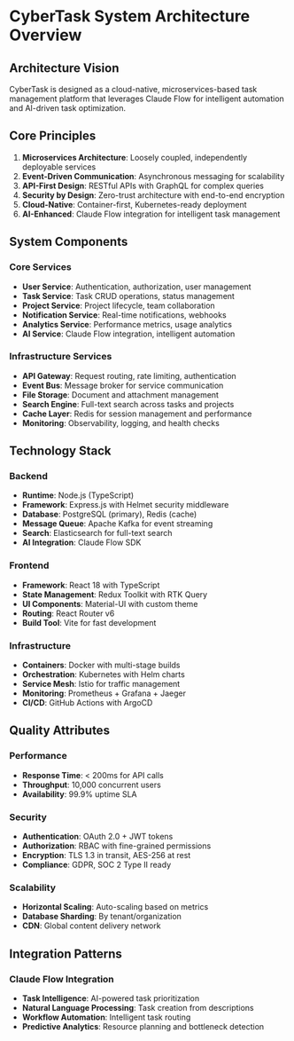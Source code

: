 # CyberTask System Architecture Overview

## Architecture Vision
CyberTask is designed as a cloud-native, microservices-based task management platform that leverages Claude Flow for intelligent automation and AI-driven task optimization.

## Core Principles
1. **Microservices Architecture**: Loosely coupled, independently deployable services
2. **Event-Driven Communication**: Asynchronous messaging for scalability
3. **API-First Design**: RESTful APIs with GraphQL for complex queries
4. **Security by Design**: Zero-trust architecture with end-to-end encryption
5. **Cloud-Native**: Container-first, Kubernetes-ready deployment
6. **AI-Enhanced**: Claude Flow integration for intelligent task management

## System Components

### Core Services
- **User Service**: Authentication, authorization, user management
- **Task Service**: Task CRUD operations, status management
- **Project Service**: Project lifecycle, team collaboration
- **Notification Service**: Real-time notifications, webhooks
- **Analytics Service**: Performance metrics, usage analytics
- **AI Service**: Claude Flow integration, intelligent automation

### Infrastructure Services
- **API Gateway**: Request routing, rate limiting, authentication
- **Event Bus**: Message broker for service communication
- **File Storage**: Document and attachment management
- **Search Engine**: Full-text search across tasks and projects
- **Cache Layer**: Redis for session management and performance
- **Monitoring**: Observability, logging, and health checks

## Technology Stack

### Backend
- **Runtime**: Node.js (TypeScript)
- **Framework**: Express.js with Helmet security middleware
- **Database**: PostgreSQL (primary), Redis (cache)
- **Message Queue**: Apache Kafka for event streaming
- **Search**: Elasticsearch for full-text search
- **AI Integration**: Claude Flow SDK

### Frontend
- **Framework**: React 18 with TypeScript
- **State Management**: Redux Toolkit with RTK Query
- **UI Components**: Material-UI with custom theme
- **Routing**: React Router v6
- **Build Tool**: Vite for fast development

### Infrastructure
- **Containers**: Docker with multi-stage builds
- **Orchestration**: Kubernetes with Helm charts
- **Service Mesh**: Istio for traffic management
- **Monitoring**: Prometheus + Grafana + Jaeger
- **CI/CD**: GitHub Actions with ArgoCD

## Quality Attributes

### Performance
- **Response Time**: < 200ms for API calls
- **Throughput**: 10,000 concurrent users
- **Availability**: 99.9% uptime SLA

### Security
- **Authentication**: OAuth 2.0 + JWT tokens
- **Authorization**: RBAC with fine-grained permissions
- **Encryption**: TLS 1.3 in transit, AES-256 at rest
- **Compliance**: GDPR, SOC 2 Type II ready

### Scalability
- **Horizontal Scaling**: Auto-scaling based on metrics
- **Database Sharding**: By tenant/organization
- **CDN**: Global content delivery network

## Integration Patterns

### Claude Flow Integration
- **Task Intelligence**: AI-powered task prioritization
- **Natural Language Processing**: Task creation from descriptions
- **Workflow Automation**: Intelligent task routing
- **Predictive Analytics**: Resource planning and bottleneck detection